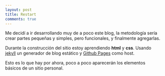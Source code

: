```yaml
---
layout: post
title: Restart
comments: true
---
```


Me decidí a ir desarrollando muy de a poco este blog, la metodología sería crear partes pequeñas y simples, pero funcionales, y finalmente agregarlas.

Durante la construcción del sitio estoy aprendiendo __html__ y __css__. Usando [jekyll](http://jekyllrb.com) un generador de blog estático y [Github Pages](http://pages.github.com) como host.

Esto es lo que hay por ahora, poco a poco aparecerán los elementos básicos de un sitio personal.
